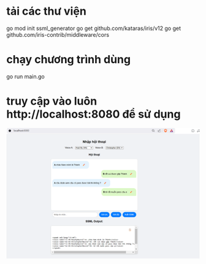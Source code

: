 # tải các thư viện 
go mod init ssml_generator
go get github.com/kataras/iris/v12
go get github.com/iris-contrib/middleware/cors
# chạy chương trình dùng 
go run main.go
# truy cập vào luôn http://localhost:8080 để sử dụng
![alt text](./bai2img.png)
